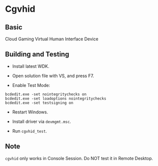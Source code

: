 # Cgvhid

## Basic

Cloud Gaming Virtual Human Interface Device

## Building and Testing

- Install latest WDK.

- Open solution file with VS, and press F7.

- Enable Test Mode:

```
bcdedit.exe -set nointegritychecks on
bcdedit.exe -set loadoptions nointegritychecks
bcdedit.exe -set testsigning on
```

- Restart Windows.

- Install driver via `devmgmt.msc`.

- Run `cgvhid_test`.

## Note

`cgvhid` only works in Console Session. Do NOT test it in Remote Desktop.
